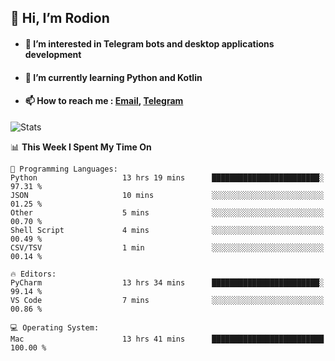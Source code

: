 ## 👋 Hi, I’m Rodion
- #### 👀 I’m interested in Telegram bots and desktop applications development
- #### 🌱 I’m currently learning Python and Kotlin
- #### 📫 How to reach me : [Email](mailto:me@lavn.ml), [Telegram](https://t.me/fast_geek)

![Stats](https://github-readme-stats.vercel.app/api?username=rodion-gudz&show_icons=true&theme=github_dark&hide_border=true&hide=issues&count_private=true&layout=compact)


<!--START_SECTION:waka-->
📊 **This Week I Spent My Time On** 

```text
💬 Programming Languages: 
Python                   13 hrs 19 mins      ████████████████████████░   97.31 % 
JSON                     10 mins             ░░░░░░░░░░░░░░░░░░░░░░░░░   01.25 % 
Other                    5 mins              ░░░░░░░░░░░░░░░░░░░░░░░░░   00.70 % 
Shell Script             4 mins              ░░░░░░░░░░░░░░░░░░░░░░░░░   00.49 % 
CSV/TSV                  1 min               ░░░░░░░░░░░░░░░░░░░░░░░░░   00.14 % 

🔥 Editors: 
PyCharm                  13 hrs 34 mins      ████████████████████████░   99.14 % 
VS Code                  7 mins              ░░░░░░░░░░░░░░░░░░░░░░░░░   00.86 % 

💻 Operating System: 
Mac                      13 hrs 41 mins      █████████████████████████   100.00 % 

```


<!--END_SECTION:waka-->
